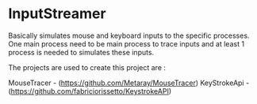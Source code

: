 # InputStreamer

Basically simulates mouse and keyboard inputs to the specific processes. One main process need to be main process to trace inputs and at least 1 process is needed to simulates these inputs. 
 
The projects are used to create this project are :

MouseTracer - (https://github.com/Metaray/MouseTracer)
KeyStrokeApi - (https://github.com/fabriciorissetto/KeystrokeAPI)